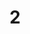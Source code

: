 ---
# An instance of the Featurette widget.
# Documentation: https://wowchemy.com/docs/page-builder/
widget: featurette

# This file represents a page section.
headless: true

# Order that this section appears on the page.
weight: 40

# Showcase personal skills or business features.
# - Add/remove as many `feature` blocks below as you like.
# - For available icons, see: https://wowchemy.com/docs/page-builder/#icons

feature:
- name:
- name: Analysis reports
  description: Written reports containing descriptions, annotations, and interpretations of analysis results including supporting tables and figures.
  icon: file-alt
  icon_pack: fas
- name:

title: 2
---